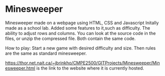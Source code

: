 # Minesweeper
Minesweeper made on a webpage using HTML, CSS and Javascript
Initally made as a school lab. Added some features to it,such as difficulty. The ability to adjust rows and columns. 
You can look at the source code in the files, or unzip the compressed file. Both contain the same code.

How to play: 
Start a new game with desired difficulty and size. Then rules are the same as standard minesweeper. 

https://thor.net.nait.ca/~jbrinkho/CMPE2500/GITProjects/Minesweeper/Minesweeper.html is the link to the website where it is currently hosted.


